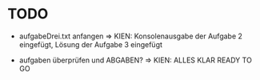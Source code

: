 # TODO

* aufgabeDrei.txt anfangen
=> KIEN: Konsolenausgabe der Aufgabe 2 eingefügt, Lösung der Aufgabe 3 eingefügt

* aufgaben überprüfen und ABGABEN?
=> KIEN: ALLES KLAR READY TO GO
